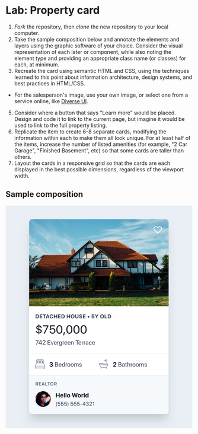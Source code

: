 # Lab: Property card

1. *Fork* the repository, then *clone* the new repository to your local computer.
2. Take the sample composition below and annotate the elements and layers using the graphic software of your choice. Consider the visual representation of each later or component, while also noting the element type and providing an appropriate class name (or classes) for each, at minimum.
3. Recreate the card using semantic HTML and CSS, using the techniques learned to this point about information architecture, design systems, and best practices in HTML/CSS.
  - For the salesperson's image, use your own image, or select one from a service online, like [Diverse UI](https://diverseui.com/).
5. Consider where a button that says "Learn more" would be placed. Design and code it to link to the current page, but imagine it would be used to link to the full property listing.
6. Replicate the item to create 6-8 separate cards, modifying the information within each to make them all look unique. For at least half of the items, increase the number of listed amenities (for example, "2 Car Garage", "Finished Basement", etc) so that some cards are taller than others.
7. Layout the cards in a responsive grid so that the cards are each displayed in the best possible dimensions, regardless of the viewport width.

## Sample composition
![Sample image](./sample.png)
